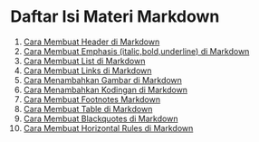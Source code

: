 Daftar Isi Materi Markdown
======
1. [Cara Membuat Header di Markdown](../tutorial-markdown/header.md)
2. [Cara Membuat Emphasis (italic,bold,underline) di Markdown](../tutorial-markdown/emphasis.md)
3. [Cara Membuat List di Markdown](../tutorial-markdown/lists.md)
4. [Cara Membuat Links di Markdown](../tutorial-markdown/links.md)
5. [Cara Menambahkan Gambar di Markdown](../tutorial-markdown/images.md)
6. [Cara Menambahkan Kodingan di Markdown](../tutorial-markdown/kodingan.md)
7. [Cara Membuat Footnotes Markdown](../tutorial-markdown/footer.md)
8. [Cara Membuat Table di Markdown](../tutorial-markdown/table.md)
9. [Cara Membuat Blackquotes di Markdown](../tutorial-markdown/blackquotes.md)
10. [Cara Membuat Horizontal Rules di Markdown](../tutorial-markdown/horizontalrules.md)